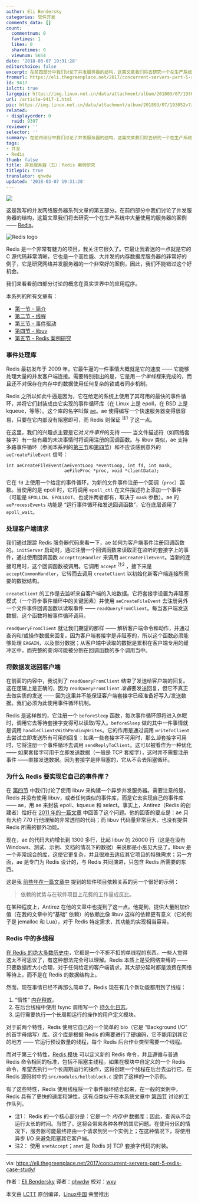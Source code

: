 ```yaml
---
author: Eli Bendersky
categories: 软件开发
comments_data: []
count:
  commentnum: 0
  favtimes: 1
  likes: 0
  sharetimes: 0
  viewnum: 5654
date: '2018-03-07 19:31:28'
editorchoice: false
excerpt: 在前四部分中我们讨论了并发服务器的结构，这篇文章我们将去研究一个在生产系统中大量使用的服务器的案例—— Redis。
fromurl: https://eli.thegreenplace.net/2017/concurrent-servers-part-5-redis-case-study/
id: 9417
islctt: true
largepic: https://img.linux.net.cn/data/attachment/album/201803/07/193052v7z0xms080q9xx9q.jpg
url: /article-9417-1.html
pic: https://img.linux.net.cn/data/attachment/album/201803/07/193052v7z0xms080q9xx9q.jpg.thumb.jpg
related:
- displayorder: 0
  raid: 9397
reviewer: ''
selector: ''
summary: 在前四部分中我们讨论了并发服务器的结构，这篇文章我们将去研究一个在生产系统中大量使用的服务器的案例—— Redis。
tags:
- 并发
- Redis
thumb: false
title: 并发服务器（五）：Redis 案例研究
titlepic: true
translator: qhwdw
updated: '2018-03-07 19:31:28'
---
```


![](/data/attachment/album/201803/07/193052v7z0xms080q9xx9q.jpg)


这是我写的并发网络服务器系列文章的第五部分。在前四部分中我们讨论了并发服务器的结构，这篇文章我们将去研究一个在生产系统中大量使用的服务器的案例—— [Redis](https://redis.io/)。


![Redis logo](/data/attachment/album/201803/07/193131qyvcbotjb0hvvsyf.png)


Redis 是一个非常有魅力的项目，我关注它很久了。它最让我着迷的一点就是它的 C 源代码非常清晰。它也是一个高性能、大并发的内存数据库服务器的非常好的例子，它是研究网络并发服务器的一个非常好的案例，因此，我们不能错过这个好机会。


我们来看看前四部分讨论的概念在真实世界中的应用程序。


本系列的所有文章有：


* [第一节 - 简介](/article-8993-1.html)
* [第二节 - 线程](/article-9002-1.html)
* [第三节 - 事件驱动](/article-9117-1.html)
* [第四节 - libuv](/article-9397-1.html)
* [第五节 - Redis 案例研究](http://eli.thegreenplace.net/2017/concurrent-servers-part-5-redis-case-study/)


### 事件处理库


Redis 最初发布于 2009 年，它最牛逼的一件事情大概就是它的速度 —— 它能够处理大量的并发客户端连接。需要特别指出的是，它是用*一个单线程*来完成的，而且还不对保存在内存中的数据使用任何复杂的锁或者同步机制。


Redis 之所以如此牛逼是因为，它在给定的系统上使用了其可用的最快的事件循环，并将它们封装成由它实现的事件循环库（在 Linux 上是 epoll，在 BSD 上是 kqueue，等等）。这个库的名字叫做 [ae](https://redis.io/topics/internals-rediseventlib)。ae 使得编写一个快速服务器变得很容易，只要在它内部没有阻塞即可，而 Redis 则保证 <sup> 注1</sup> 了这一点。


在这里，我们的兴趣点主要是它对*文件事件*的支持 —— 当文件描述符（如网络套接字）有一些有趣的未决事情时将调用注册的回调函数。与 libuv 类似，ae 支持多路事件循环（参阅本系列的[第三节](/article-9117-1.html)和[第四节](/article-9397-1.html)）和不应该感到意外的 `aeCreateFileEvent` 信号：



```
int aeCreateFileEvent(aeEventLoop *eventLoop, int fd, int mask,
                      aeFileProc *proc, void *clientData);

```

它在 `fd` 上使用一个给定的事件循环，为新的文件事件注册一个回调（`proc`）函数。当使用的是 epoll 时，它将调用 `epoll_ctl` 在文件描述符上添加一个事件（可能是 `EPOLLIN`、`EPOLLOUT`、也或许两者都有，取决于 `mask` 参数）。ae 的 `aeProcessEvents` 功能是 “运行事件循环和发送回调函数”，它在底层调用了 `epoll_wait`。


### 处理客户端请求


我们通过跟踪 Redis 服务器代码来看一下，ae 如何为客户端事件注册回调函数的。`initServer` 启动时，通过注册一个回调函数来读取正在监听的套接字上的事件，通过使用回调函数 `acceptTcpHandler` 来调用 `aeCreateFileEvent`。当新的连接可用时，这个回调函数被调用。它调用 `accept` <sup> 注2</sup> ，接下来是 `acceptCommonHandler`，它转而去调用 `createClient` 以初始化新客户端连接所需要的数据结构。


`createClient` 的工作是去监听来自客户端的入站数据。它将套接字设置为非阻塞模式（一个异步事件循环中的关键因素）并使用 `aeCreateFileEvent` 去注册另外一个文件事件回调函数以读取事件 —— `readQueryFromClient`。每当客户端发送数据，这个函数将被事件循环调用。


`readQueryFromClient` 就让我们期望的那样 —— 解析客户端命令和动作，并通过查询和/或操作数据来回复。因为客户端套接字是非阻塞的，所以这个函数必须能够处理 `EAGAIN`，以及部分数据；从客户端中读取的数据是累积在客户端专用的缓冲区中，而完整的查询可能被分割在回调函数的多个调用当中。


### 将数据发送回客户端


在前面的内容中，我说到了 `readQueryFromClient` 结束了发送给客户端的回复。这在逻辑上是正确的，因为 `readQueryFromClient` *准备*要发送回复，但它不真正去做实质的发送 —— 因为这里并不能保证客户端套接字已经准备好写入/发送数据。我们必须为此使用事件循环机制。


Redis 是这样做的，它注册一个 `beforeSleep` 函数，每次事件循环即将进入休眠时，调用它去等待套接字变得可以读取/写入。`beforeSleep` 做的其中一件事情就是调用 `handleClientsWithPendingWrites`。它的作用是通过调用 `writeToClient` 去尝试立即发送所有可用的回复；如果一些套接字不可用时，那么*当*套接字可用时，它将注册一个事件循环去调用 `sendReplyToClient`。这可以被看作为一种优化 —— 如果套接字可用于立即发送数据（一般是 TCP 套接字），这时并不需要注册事件 ——直接发送数据。因为套接字是非阻塞的，它从不会去阻塞循环。


### 为什么 Redis 要实现它自己的事件库？


在 [第四节](/article-9397-1.html) 中我们讨论了使用 libuv 来构建一个异步并发服务器。需要注意的是，Redis 并没有使用 libuv，或者任何类似的事件库，而是它去实现自己的事件库 —— ae，用 ae 来封装 epoll、kqueue 和 select。事实上，Antirez（Redis 的创建者）恰好在 [2011 年的一篇文章](http://oldblog.antirez.com/post/redis-win32-msft-patch.html) 中回答了这个问题。他的回答的要点是：ae 只有大约 770 行他理解的非常透彻的代码；而 libuv 代码量非常巨大，也没有提供 Redis 所需的额外功能。


现在，ae 的代码大约增长到 1300 多行，比起 libuv 的 26000 行（这是在没有 Windows、测试、示例、文档的情况下的数据）来说那是小巫见大巫了。libuv 是一个非常综合的库，这使它更复杂，并且很难去适应其它项目的特殊需求；另一方面，ae 是专门为 Redis 设计的，与 Redis 共同演进，只包含 Redis 所需要的东西。


这是我 [前些年在一篇文章中](http://eli.thegreenplace.net/2017/benefits-of-dependencies-in-software-projects-as-a-function-of-effort/) 提到的软件项目依赖关系的另一个很好的示例：



> 
> 依赖的优势与在软件项目上花费的工作量成反比。
> 
> 
> 


在某种程度上，Antirez 在他的文章中也提到了这一点。他提到，提供大量附加价值（在我的文章中的“基础” 依赖）的依赖比像 libuv 这样的依赖更有意义（它的例子是 jemalloc 和 Lua），对于 Redis 特定需求，其功能的实现相当容易。


### Redis 中的多线程


[在 Redis 的绝大多数历史中](http://antirez.com/news/93)，它都是一个不折不扣的单线程的东西。一些人觉得这太不可思议了，有这种想法完全可以理解。Redis 本质上是受网络束缚的 —— 只要数据库大小合理，对于任何给定的客户端请求，其大部分延时都是浪费在网络等待上，而不是在 Redis 的数据结构上。


然而，现在事情已经不再那么简单了。Redis 现在有几个新功能都用到了线程：


1. “惰性” [内存释放](http://antirez.com/news/93)。
2. 在后台线程中使用 fsync 调用写一个 [持久化日志](https://redis.io/topics/persistence)。
3. 运行需要执行一个长周期运行的操作的用户定义模块。


对于前两个特性，Redis 使用它自己的一个简单的 bio（它是 “Background I/O" 的首字母缩写）库。这个库是根据 Redis 的需要进行了硬编码，它不能用到其它的地方 —— 它运行预设数量的线程，每个 Redis 后台作业类型需要一个线程。


而对于第三个特性，[Redis 模块](https://redis.io/topics/modules-intro) 可以定义新的 Redis 命令，并且遵循与普通 Redis 命令相同的标准，包括不阻塞主线程。如果在模块中自定义的一个 Redis 命令，希望去执行一个长周期运行的操作，这将创建一个线程在后台去运行它。在 Redis 源码树中的 `src/modules/helloblock.c` 提供了这样的一个示例。


有了这些特性，Redis 使用线程将一个事件循环结合起来，在一般的案例中，Redis 具有了更快的速度和弹性，这有点类似于在本系统文章中 [第四节](/article-9397-1.html) 讨论的工作队列。


* 注1： Redis 的一个核心部分是：它是一个 *内存中* 数据库；因此，查询从不会运行太长的时间。当然了，这将会带来各种各样的其它问题。在使用分区的情况下，服务器可能最终路由一个请求到另一个实例上；在这种情况下，将使用异步 I/O 来避免阻塞其它客户端。
* 注2： 使用 `anetAccept`；`anet` 是 Redis 对 TCP 套接字代码的封装。




---


via: <https://eli.thegreenplace.net/2017/concurrent-servers-part-5-redis-case-study/>


作者：[Eli Bendersky](https://eli.thegreenplace.net/pages/about) 译者：[qhwdw](https://github.com/qhwdw) 校对：[wxy](https://github.com/wxy)


本文由 [LCTT](https://github.com/LCTT/TranslateProject) 原创编译，[Linux中国](https://linux.cn/) 荣誉推出